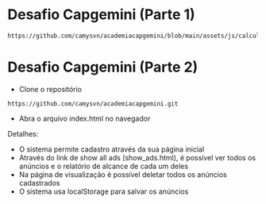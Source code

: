 # Desafio Capgemini (Parte 1)
```
https://github.com/camysvn/academiacapgemini/blob/main/assets/js/calculadora.js
```

# Desafio Capgemini (Parte 2)

* Clone o repositório
```
https://github.com/camysvn/academiacapgemini.git
``` 
* Abra o arquivo index.html no navegador

Detalhes:
* O sistema permite cadastro através da sua página inicial
* Através do link de show all ads (show_ads.html), é possível ver todos os anúncios e o relatório de alcance de cada um deles
* Na página de visualização é possível deletar todos os anúncios cadastrados
* O sistema usa localStorage para salvar os anúncios
